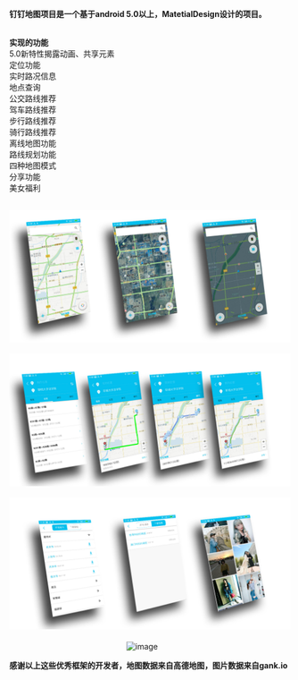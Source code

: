 **钉钉地图项目是一个基于android 5.0以上，MatetialDesign设计的项目。**<br><br>

**实现的功能**<br>
5.0新特性揭露动画、共享元素<br>
定位功能<br>
实时路况信息<br>
地点查询<br>
公交路线推荐<br>
驾车路线推荐<br>
步行路线推荐<br>
骑行路线推荐<br>
离线地图功能<br>
路线规划功能<br>
四种地图模式<br>
分享功能<br>
美女福利<br><br>

![image](https://github.com/DingMouRen/DingDingMap/raw/master/imgs/map1.png)<br>   
![image](https://github.com/DingMouRen/DingDingMap/raw/master/imgs/map2.png)<br>   
![image](https://github.com/DingMouRen/DingDingMap/raw/master/imgs/map3.png)<br>   
　　　　　　　　　　　　　　　![image](https://github.com/DingMouRen/DingDingMap/raw/master/imgs/map.gif)<br>   




**感谢以上这些优秀框架的开发者，地图数据来自高德地图，图片数据来自gank.io**
